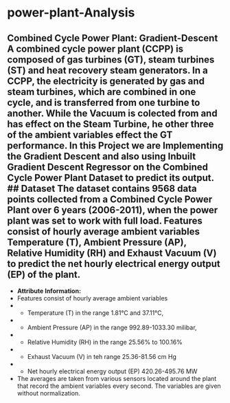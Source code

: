 # power-plant-Analysis
## Combined Cycle Power Plant: Gradient-Descent A combined cycle power plant (CCPP) is composed of gas turbines (GT), steam turbines (ST) and heat recovery steam generators. In a CCPP, the electricity is generated by gas and steam turbines, which are combined in one cycle, and is transferred from one turbine to another. While the Vacuum is colected from and has effect on the Steam Turbine, he other three of the ambient variables effect the GT performance. In this Project we are Implementing the Gradient Descent and also using Inbuilt Gradient Descent Regressor on the Combined Cycle Power Plant Dataset to predict its output.   ## Dataset The dataset contains 9568 data points collected from a Combined Cycle Power Plant over 6 years (2006-2011), when the power plant was set to work with full load. Features consist of hourly average ambient variables Temperature (T), Ambient Pressure (AP), Relative Humidity (RH) and Exhaust Vacuum (V) to predict the net hourly electrical energy output (EP) of the plant.         
* **Attribute Information:**     
* Features consist of hourly average ambient variables    
*  - Temperature (T) in the range 1.81°C and 37.11°C,    
*  - Ambient Pressure (AP) in the range 992.89-1033.30 milibar,     
*  - Relative Humidity (RH) in the range 25.56% to 100.16%     
*  - Exhaust Vacuum (V) in teh range 25.36-81.56 cm Hg     
*  - Net hourly electrical energy output (EP) 420.26-495.76 MW      
*  The averages are taken from various sensors located around the plant that record the ambient variables every second. The variables are given without normalization.
